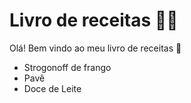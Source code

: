 # Livro de receitas :man_cook:

Olá! Bem vindo ao meu livro de receitas :wave:

- Strogonoff de frango
- Pavê
- Doce de Leite
